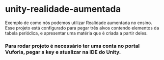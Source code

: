 # unity-realidade-aumentada
Exemplo de como nós podemos utilizar Realidade aumentada no ensino. Esse projeto está configurado para pegar três alvos contendo elementos da tabela periódica, e apresentar uma matéria que é criada a partir deles.

### Para rodar projeto é necessário ter uma conta no portal Vuforia, pegar a key e atualizar na IDE do Unity.
